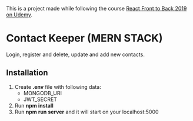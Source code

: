 This is a project made while following the course [React Front to Back 2019 on Udemy](https://www.udemy.com/course/modern-react-front-to-back).

# Contact Keeper (MERN STACK)
Login, register and delete, update and add new contacts.

## Installation

<ol>
<li>Create <b>.env</b> file with following data:
<ul>
<li>MONGODB_URI
<li>JWT_SECRET
</ul>
<li>Run <b>npm install</b>
<li>Run <b>npm run server</b> and it will start on your localhost:5000
</ol>
